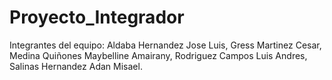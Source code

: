 # Proyecto_Integrador
Integrantes del equipo:
Aldaba Hernandez Jose Luis,
Gress Martinez Cesar,
Medina Quiñones Maybelline Amairany,
Rodriguez Campos Luis Andres,
Salinas Hernandez Adan Misael.
